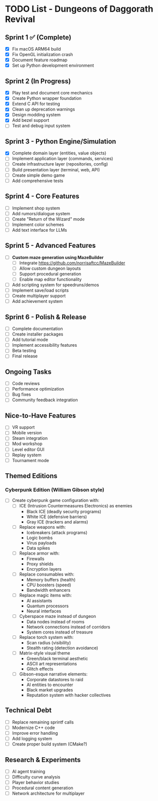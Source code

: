 # TODO List - Dungeons of Daggorath Revival

## Sprint 1 ✅ (Complete)
- [x] Fix macOS ARM64 build
- [x] Fix OpenGL initialization crash
- [x] Document feature roadmap
- [x] Set up Python development environment

## Sprint 2 (In Progress)
- [x] Play test and document core mechanics
- [x] Create Python wrapper foundation
- [x] Extend C API for testing
- [x] Clean up deprecation warnings
- [x] Design modding system
- [x] Add bezel support
- [ ] Test and debug input system

## Sprint 3 - Python Engine/Simulation
- [x] Complete domain layer (entities, value objects)
- [ ] Implement application layer (commands, services)
- [ ] Create infrastructure layer (repositories, config)
- [ ] Build presentation layer (terminal, web, API)
- [ ] Create simple demo game
- [ ] Add comprehensive tests

## Sprint 4 - Core Features
- [ ] Implement shop system
- [ ] Add rumors/dialogue system
- [ ] Create "Return of the Wizard" mode
- [ ] Implement color schemes
- [ ] Add text interface for LLMs

## Sprint 5 - Advanced Features
- [ ] **Custom maze generation using MazeBuilder**
  - [ ] Integrate https://github.com/norrisaftcc/MazeBuilder
  - [ ] Allow custom dungeon layouts
  - [ ] Support procedural generation
  - [ ] Enable map editor functionality
- [ ] Add scripting system for speedruns/demos
- [ ] Implement save/load scripts
- [ ] Create multiplayer support
- [ ] Add achievement system

## Sprint 6 - Polish & Release
- [ ] Complete documentation
- [ ] Create installer packages
- [ ] Add tutorial mode
- [ ] Implement accessibility features
- [ ] Beta testing
- [ ] Final release

## Ongoing Tasks
- [ ] Code reviews
- [ ] Performance optimization
- [ ] Bug fixes
- [ ] Community feedback integration

## Nice-to-Have Features
- [ ] VR support
- [ ] Mobile version
- [ ] Steam integration
- [ ] Mod workshop
- [ ] Level editor GUI
- [ ] Replay system
- [ ] Tournament mode

## Themed Editions

### Cyberpunk Edition (William Gibson style)
- [ ] Create cyberpunk game configuration with:
  - [ ] ICE (Intrusion Countermeasures Electronics) as enemies
    - Black ICE (deadly security programs)
    - White ICE (defensive barriers)  
    - Gray ICE (trackers and alarms)
  - [ ] Replace weapons with:
    - Icebreakers (attack programs)
    - Logic bombs
    - Virus payloads
    - Data spikes
  - [ ] Replace armor with:
    - Firewalls
    - Proxy shields
    - Encryption layers
  - [ ] Replace consumables with:
    - Memory buffers (health)
    - CPU boosters (speed)
    - Bandwidth enhancers
  - [ ] Replace magic items with:
    - AI assistants
    - Quantum processors
    - Neural interfaces
  - [ ] Cyberspace maze instead of dungeon
    - Data nodes instead of rooms
    - Network connections instead of corridors
    - System cores instead of treasure
  - [ ] Replace torch system with:
    - Scan radius (visibility)
    - Stealth rating (detection avoidance)
  - [ ] Matrix-style visual theme
    - Green/black terminal aesthetic
    - ASCII art representations
    - Glitch effects
  - [ ] Gibson-esque narrative elements:
    - Corporate datastores to raid
    - AI entities to encounter
    - Black market upgrades
    - Reputation system with hacker collectives

## Technical Debt
- [ ] Replace remaining sprintf calls
- [ ] Modernize C++ code
- [ ] Improve error handling
- [ ] Add logging system
- [ ] Create proper build system (CMake?)

## Research & Experiments
- [ ] AI agent training
- [ ] Difficulty curve analysis
- [ ] Player behavior studies
- [ ] Procedural content generation
- [ ] Network architecture for multiplayer